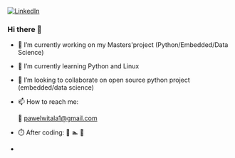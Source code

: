 [![LinkedIn](https://raw.githubusercontent.com/praveenscience/praveenscience/master/soc/li.svg)](https://www.linkedin.com/in/pawe%C5%82-wita%C5%82a//) 
### Hi there 👋

- 🔭 I’m currently working on my Masters'project (Python/Embedded/Data Science)
- 🌱 I’m currently learning Python and Linux
- 👯 I’m looking to collaborate on open source python project (embedded/data science) 
- 📫 How to reach me: 

    📧 pawelwitala1@gmail.com

- ⏱️ After coding:
    🚴 🏊 🚗
- <i class='icon-tech-python'></i>
